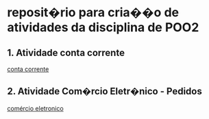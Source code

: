 # reposit�rio para cria��o de atividades da disciplina de POO2
## 1. Atividade conta corrente 
[conta corrente](https://github.com/MarceloMendes94/POO2/tree/master/atividade%20contya%20corrente) 
## 2. Atividade Com�rcio Eletr�nico - Pedidos
[comércio eletronico]()
